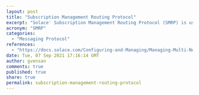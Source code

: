 ```yaml
---
layout: post
title: "Subscription Management Routing Protocol"
excerpt: "Solace' Subscription Management Routing Protocol (SMRP) is used to enable linked neighboring event brokers to propagate topic subscriptions added by the clients of one event broker throughout the messaging network."
acronym: "SMRP"
categories:
  - "Messaging Protocol"
references:
  - "https://docs.solace.com/Configuring-and-Managing/Managing-Multi-Node-Routing-Links.htm"
date: Tue, 07 Sep 2021 17:16:14 GMT
author: gvensan
comments: true
published: true
share: true
permalink: subscription-management-routing-protocol
---
```

